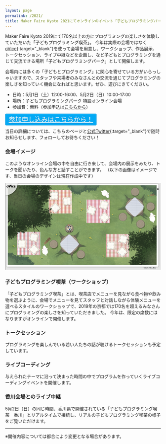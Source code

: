```yaml
---
layout: page
permalink: /2021/
title: Maker Faire Kyoto 2021にてオンラインのイベント「子どもプログラミングパーク」開催！
---
```

Maker Faire Kyoto 2019にて170名以上の方にプログラミングの楽しさを体験していただいた「子どもプログラミング喫茶」。
今年は実際の会場ではなく[oVice](https://ovice.in){:target="_blank"}を使って会場を用意し、ワークショップ、作品展示、トークセッション、ライブ中継などを企画し、など子どもとプログラミングを通じて交流できる場所「子どもプログラミングパーク」として開催します。

会場内には多くの「子どもとプログラミング」に関心を寄せている方がいらっしゃいますので、スタッフや来場者のみなさんとの交流を通じてプログラミングの楽しさを知っていく機会になればと思います。ぜひ、遊びにきてください。

- 日時：5月1日（土）12:00-16:00、5月2日（日）10:00-17:00
- 場所：子どもプログラミングパーク 特設オンライン会場
- 参加費：無料（参加申込は[こちらから](https://pgmsaloon4kids-kyoto-2021.peatix.com/view)）

<a href="https://pgmsaloon4kids-kyoto-2021.peatix.com/view" target="_blank" style="font-size: 1.5em; padding: 0.25em 0.5em; color: #FFF; background: #03A9F4; border: solid 1px #0f9ada; border-radius: 4px; box-shadow: inset 0 1px 0 rgba(255,255,255,0.2);
text-shadow: 0 1px 0 rgba(0,0,0,0.2);">参加申し込みはこちらから！</a>

当日の詳細については、こちらのページと[公式Twitter](https://twitter.com/pgmsaloon4kids){:target="_blank"}で随時お知らせします、フォローしてお待ちください！

### 会場イメージ
このようなオンライン会場の中を自由に行き来して、会場内の展示をみたり、トークを聞いたり、色んな方と話すことができます。
（以下の画像はイメージです、当日の会場のデザインは現在作成中です）

![会場イメージ](/assets/images/2021/oVice_sample.png)

### 子どもプログラミング喫茶（ワークショップ）
「子どもプログラミング喫茶」とは、喫茶店でメニューを見ながら食べ物や飲み物を選ぶように、会場でメニューを見てスタッフと対話しながら体験メニューを選べるスタイルのワークショップで、2019年の京都では170名を超えるみなさんにプログラミングの楽しさを知っていただきました。
今年は、限定の席数にはなりますがオンラインで開催します。

### トークセッション
プログラミングを楽しんでいる若い人たちの話が聴けるトークセッションも予定しています。

### ライブコーディング
与えられたテーマに沿って決まった時間の中でプログラムを作っていくライブコーディングイベントを開催します。

### 香川会場とのライブ中継
5月2日（日）の同じ時間、香川県で開催されている「子どもプログラミング喫茶　香川」とリアルタイムで接続し、リアルの子どもプログラミング喫茶の様子をご覧いただけます。

---
※開催内容については都合により変更となる場合があります。

